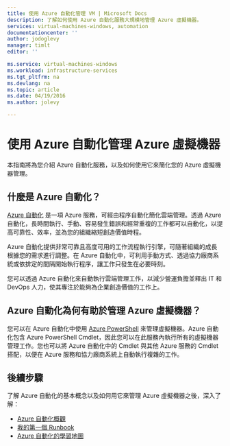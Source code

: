```yaml
---
title: 使用 Azure 自動化管理 VM | Microsoft Docs
description: 了解如何使用 Azure 自動化服務大規模地管理 Azure 虛擬機器。
services: virtual-machines-windows, automation
documentationcenter: ''
author: jodoglevy
manager: timlt
editor: ''

ms.service: virtual-machines-windows
ms.workload: infrastructure-services
ms.tgt_pltfrm: na
ms.devlang: na
ms.topic: article
ms.date: 04/19/2016
ms.author: jolevy

---
```

# 使用 Azure 自動化管理 Azure 虛擬機器
本指南將為您介紹 Azure 自動化服務，以及如何使用它來簡化您的 Azure 虛擬機器管理。

## 什麼是 Azure 自動化？
[Azure 自動化](https://azure.microsoft.com/services/automation/) 是一項 Azure 服務，可經由程序自動化簡化雲端管理。透過 Azure 自動化，長時間執行、手動、容易發生錯誤和經常重複的工作都可以自動化，以提高可靠性、效率，並為您的組織縮短創造價值時程。

Azure 自動化提供非常可靠且高度可用的工作流程執行引擎，可隨著組織的成長根據您的需求進行調整。在 Azure 自動化中，可利用手動方式、透過協力廠商系統或依排定的間隔開始執行程序，讓工作只發生在必要時刻。

您可以透過 Azure 自動化來自動執行雲端管理工作，以減少營運負擔並釋出 IT 和 DevOps 人力，使其專注於能夠為企業創造價值的工作上。

## Azure 自動化為何有助於管理 Azure 虛擬機器？
您可以在 Azure 自動化中使用 [Azure PowerShell](https://msdn.microsoft.com/library/azure/jj156055.aspx) 來管理虛擬機器。Azure 自動化包含 Azure PowerShell Cmdlet，因此您可以在此服務內執行所有的虛擬機器管理工作。您也可以將 Azure 自動化中的 Cmdlet 與其他 Azure 服務的 Cmdlet 搭配，以便在 Azure 服務和協力廠商系統上自動執行複雜的工作。

## 後續步驟
了解 Azure 自動化的基本概念以及如何用它來管理 Azure 虛擬機器之後，深入了解：

* [Azure 自動化概觀](../automation/automation-intro.md)
* [我的第一個 Runbook](../automation/automation-first-runbook-graphical.md)
* [Azure 自動化的學習地圖](https://azure.microsoft.com/documentation/learning-paths/automation/)

<!---HONumber=AcomDC_0824_2016-->